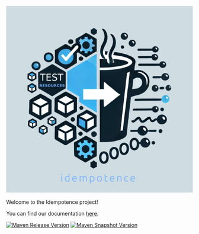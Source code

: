 
<p align="center">
  <img src="docs/content/assets/images/idempotence-4-1.webp" />
</p>

Welcome to the Idempotence project!

You can find our documentation [here](https://carlspring.github.io/idempotence/).

[![Maven Release Version](https://img.shields.io/maven-central/v/org.carlspring.testing.idempotence/idempotence-core)](https://repo.maven.apache.org/maven2/org/carlspring/testing/idempotence/idempotence-core/)
[![Maven Snapshot Version](https://img.shields.io/nexus/s/org.carlspring.testing.idempotence/idempotence-core?server=https%3A%2F%2Foss.sonatype.org)](https://oss.sonatype.org/content/repositories/snapshots/org/carlspring/testing/idempotence/idempotence-core/)
